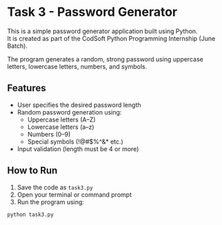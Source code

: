 # Task 3 - Password Generator

This is a simple password generator application built using Python.  
It is created as part of the CodSoft Python Programming Internship (June Batch).

The program generates a random, strong password using uppercase letters, lowercase letters, numbers, and symbols.

## Features

- User specifies the desired password length
- Random password generation using:
  - Uppercase letters (A–Z)
  - Lowercase letters (a–z)
  - Numbers (0–9)
  - Special symbols (!@#$%^&* etc.)
- Input validation (length must be 4 or more)

## How to Run

1. Save the code as `task3.py`
2. Open your terminal or command prompt
3. Run the program using:

```bash
python task3.py
